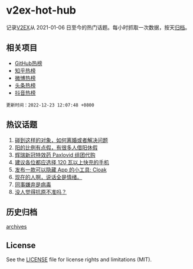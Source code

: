 # v2ex-hot-hub

 记录[V2EX](https://www.v2ex.com/)从 2021-01-06 日至今的热门话题。每小时抓取一次数据，按天[归档](archives)。
 
 ## 相关项目

- [GitHub热榜](https://github.com/snaildev/github-hot-hub)
- [知乎热榜](https://github.com/snaildev/zhihu-hot-hub)
- [微博热榜](https://github.com/snaildev/weibo-hot-hub)
- [头条热榜](https://github.com/snaildev/toutiao-hot-hub)
- [抖音热榜](https://github.com/snaildev/douyin-hot-hub)


 `更新时间：2022-12-23 12:07:48 +0800`

## 热议话题

1. [碰到这样的对象，如何离婚或者解决问题](https://www.v2ex.com/t/904157)
1. [阳的比例有点假，有很多人借阳休假](https://www.v2ex.com/t/904124)
1. [辉瑞新冠特效药 Paxlovid 组团代购](https://www.v2ex.com/t/904193)
1. [建议各位都应选择 120 瓦以上快充的手机](https://www.v2ex.com/t/904204)
1. [发布一款可以隐藏 App 的小工具: Cloak](https://www.v2ex.com/t/904132)
1. [现在的人啊，说话全是情绪。](https://www.v2ex.com/t/904130)
1. [同事嫌弃是病毒](https://www.v2ex.com/t/904151)
1. [没人觉得抗原不准吗？](https://www.v2ex.com/t/904125)

## 历史归档

[archives](archives)

## License

See the [LICENSE](LICENSE) file for license rights and limitations (MIT).
